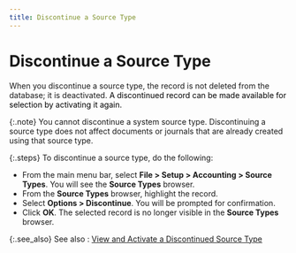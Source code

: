 ```yaml
---
title: Discontinue a Source Type
---
```


# Discontinue a Source Type


When you discontinue a source type, the record is not deleted from the  database; it is deactivated. <font style="color: #000000;" color="#000000">A discontinued record 
 can be made available for selection by activating it again.</font>


{:.note}
You  cannot discontinue a system source type. Discontinuing a source type does  not affect documents or journals that are already created using that source  type.


{:.steps}
To discontinue a source type, do the following:

- From the main  menu bar, select **File &gt; Setup &gt; 
 Accounting &gt; Source Types**. You will see the **Source 
 Types** browser.
- From the **Source Types** browser, highlight the  record.
- Select **Options &gt; Discontinue**. You will be  prompted for confirmation.
- Click **OK**. The selected record is no longer  visible in the **Source Types** browser.



{:.see_also}
See also
: [View  and Activate a Discontinued Source Type]({{site.sc_baseurl}}/options/acc-info/source-types/view_and_activate_a_discontinued_source_type.html)

